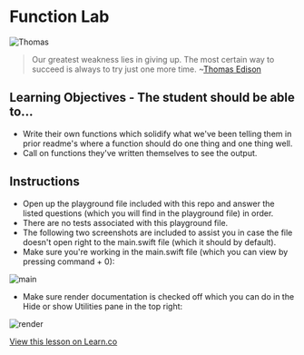 # Function Lab

![Thomas](http://i.imgur.com/4SByaY7.jpg?1)

> Our greatest weakness lies in giving up. The most certain way to succeed is always to try just one more time. ~[Thomas Edison](https://en.wikipedia.org/wiki/Thomas_Edison)

## Learning Objectives - The student should be able to...

* Write their own functions which solidify what we've been telling them in prior readme's where a function should do one thing and one thing well.
* Call on functions they've written themselves to see the output.


## Instructions

* Open up the playground file included with this repo and answer the listed questions (which you will find in the playground file) in order. 
* There are no tests associated with this playground file.
* The following two screenshots are included to assist you in case the file doesn't open right to the main.swift file (which it should by default).
* Make sure you're working in the main.swift file (which you can view by pressing command + 0):

![main](http://i.imgur.com/odAU8pd.png)
* Make sure render documentation is checked off which you can do in the Hide or show Utilities pane in the top right:

![render](http://i.imgur.com/vCIhFbZ.png)

<a href='https://learn.co/lessons/FunctionLab' data-visibility='hidden'>View this lesson on Learn.co</a>
